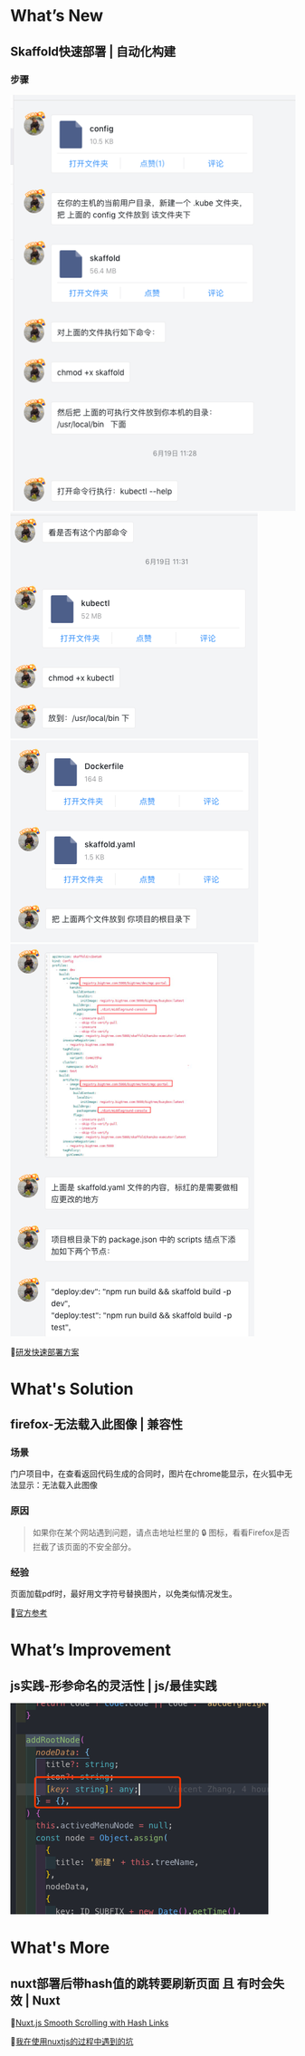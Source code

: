# What’s New

## Skaffold快速部署 | 自动化构建

### 步骤

![pic1](/image/201906191.png)
![pic2](/image/201906192.png)
![pic3](/image/201906193.png)
![pic4](/image/201906194.png)

💬[研发快速部署方案](http://confluence.bigtree.com/pages/viewpage.action?pageId=20482230)

# What's Solution

## firefox-无法载入此图像 | 兼容性

### 场景

门户项目中，在查看返回代码生成的合同时，图片在chrome能显示，在火狐中无法显示：无法载入此图像

### 原因

> 如果你在某个网站遇到问题，请点击地址栏里的 🔒 图标，看看Firefox是否拦截了该页面的不安全部分。

### 经验

页面加载pdf时，最好用文字符号替换图片，以免类似情况发生。

💬[官方参考](https://support.mozilla.org/zh-CN/kb/%E6%97%A0%E6%B3%95%E6%98%BE%E7%A4%BA%E5%9B%BE%E7%89%87%E6%88%96%E5%8A%A8%E7%94%BB)

# What’s Improvement

## js实践-形参命名的灵活性 | js/最佳实践

![pic5](/image/201906195.png)

# What's More

<!-- TODO -->
## nuxt部署后带hash值的跳转要刷新页面 且 有时会失效 | Nuxt
  
💬[Nuxt.js Smooth Scrolling with Hash Links](https://toor.co/blog/nuxtjs-smooth-scrolling-with-hash-links/)

💬[我在使用nuxtjs的过程中遇到的坑](http://notes.jimliang.com/2017/%E6%88%91%E5%9C%A8%E4%BD%BF%E7%94%A8nuxtjs%E7%9A%84%E8%BF%87%E7%A8%8B%E4%B8%AD%E9%81%87%E5%88%B0%E7%9A%84%E5%9D%91/)
